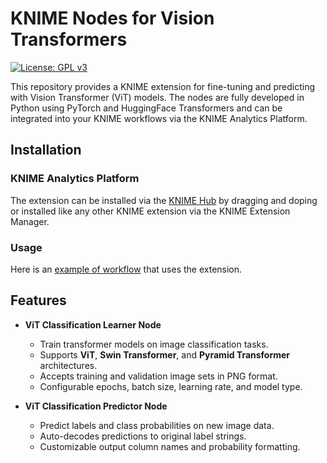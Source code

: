 # KNIME Nodes for Vision Transformers
[![License: GPL v3](https://img.shields.io/badge/license-GPLv3-blue.svg)](https://www.gnu.org/licenses/gpl-3.0.html)

This repository provides a KNIME extension for fine-tuning and predicting with Vision Transformer (ViT) models. The nodes are fully developed in Python using PyTorch and HuggingFace Transformers and can be integrated into your KNIME workflows via the KNIME Analytics Platform.

## Installation

### KNIME Analytics Platform
The extension can be installed via the [KNIME Hub](https://hub.knime.com/e/FXNeFUXOym7_euUl) by dragging and doping or installed like any other KNIME extension via the KNIME Extension Manager.

### Usage
Here is an [example of workflow](https://hub.knime.com/s/GU3IvjsopdZ8khJS) that uses the extension.

## Features

- **ViT Classification Learner Node**
  - Train transformer models on image classification tasks.
  - Supports **ViT**, **Swin Transformer**, and **Pyramid Transformer** architectures.
  - Accepts training and validation image sets in PNG format.
  - Configurable epochs, batch size, learning rate, and model type.

- **ViT Classification Predictor Node**
  - Predict labels and class probabilities on new image data.
  - Auto-decodes predictions to original label strings.
  - Customizable output column names and probability formatting.

